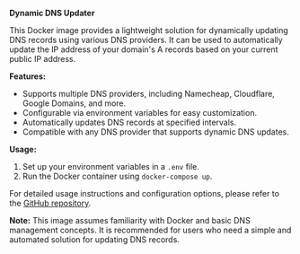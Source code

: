 **Dynamic DNS Updater**

This Docker image provides a lightweight solution for dynamically updating DNS records using various DNS providers. It can be used to automatically update the IP address of your domain's A records based on your current public IP address.

**Features:**
- Supports multiple DNS providers, including Namecheap, Cloudflare, Google Domains, and more.
- Configurable via environment variables for easy customization.
- Automatically updates DNS records at specified intervals.
- Compatible with any DNS provider that supports dynamic DNS updates.

**Usage:**
1. Set up your environment variables in a `.env` file.
2. Run the Docker container using `docker-compose up`.

For detailed usage instructions and configuration options, please refer to the [GitHub repository](https://github.com/kryptobaseddev/ddns-updater).

**Note:** This image assumes familiarity with Docker and basic DNS management concepts. It is recommended for users who need a simple and automated solution for updating DNS records.